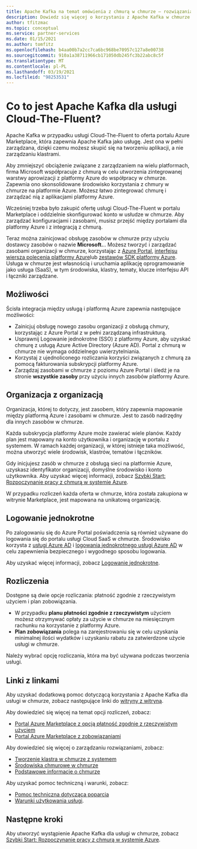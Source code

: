 ```yaml
---
title: Apache Kafka na temat omówienia z chmurą w chmurze — rozwiązania partnerskie platformy Azure
description: Dowiedz się więcej o korzystaniu z Apache Kafka w chmurze w witrynie Azure Marketplace.
author: tfitzmac
ms.topic: conceptual
ms.service: partner-services
ms.date: 01/15/2021
ms.author: tomfitz
ms.openlocfilehash: b4aa00b7a2cc7ca6bc968be70957c127a8e00738
ms.sourcegitcommit: 910a1a38711966cb171050db245fc3b22abc8c5f
ms.translationtype: MT
ms.contentlocale: pl-PL
ms.lasthandoff: 03/19/2021
ms.locfileid: "98253531"
---
```

# <a name="what-is-apache-kafka-for-confluent-cloud"></a>Co to jest Apache Kafka dla usługi Cloud-The-Fluent?

Apache Kafka w przypadku usługi Cloud-The-Fluent to oferta portalu Azure Marketplace, która zapewnia Apache Kafka jako usługę. Jest ona w pełni zarządzana, dzięki czemu możesz skupić się na tworzeniu aplikacji, a nie zarządzaniu klastrami.

Aby zmniejszyć obciążenie związane z zarządzaniem na wielu platformach, firma Microsoft współpracuje z chmurą w celu utworzenia zintegrowanej warstwy aprowizacji z platformy Azure do współpracy w chmurze. Zapewnia ono skonsolidowane środowisko korzystania z chmury w chmurze na platformie Azure. Możesz łatwo zintegrować chmurę i zarządzać nią z aplikacjami platformy Azure.

Wcześniej trzeba było zakupić ofertę usługi Cloud-The-Fluent w portalu Marketplace i oddzielnie skonfigurować konto w usłudze w chmurze. Aby zarządzać konfiguracjami i zasobami, musisz przejść między portalami dla platformy Azure i z integracją z chmurą.

Teraz można zainicjować obsługę zasobów w chmurze przy użyciu dostawcy zasobów o nazwie **Microsoft.**.. Możesz tworzyć i zarządzać zasobami organizacji w chmurze, korzystając z [Azure Portal](https://portal.azure.com/), [interfejsu wiersza polecenia platformy Azure](/cli/azure/)lub [zestawów SDK platformy Azure](/azure/#languages-and-tools). Usługa w chmurze jest własnością i uruchamia aplikację oprogramowanie jako usługa (SaaS), w tym środowiska, klastry, tematy, klucze interfejsu API i łączniki zarządzane.

## <a name="capabilities"></a>Możliwości

Ścisła integracja między usługą i platformą Azure zapewnia następujące możliwości:

- Zainicjuj obsługę nowego zasobu organizacji z obsługą chmury, korzystając z Azure Portal z w pełni zarządzaną infrastrukturą.
- Usprawnij Logowanie jednokrotne (SSO) z platformy Azure, aby uzyskać chmurę z usługą Azure Active Directory (Azure AD). Portal z chmurą w chmurze nie wymaga oddzielnego uwierzytelniania.
- Korzystaj z ujednoliconego rozliczania korzyści związanych z chmurą za pomocą fakturowania subskrypcji platformy Azure.
- Zarządzaj zasobami w chmurze z poziomu Azure Portal i śledź je na stronie **wszystkie zasoby** przy użyciu innych zasobów platformy Azure.

## <a name="confluent-organization"></a>Organizacja z organizacją

Organizacja, której to dotyczy, jest zasobem, który zapewnia mapowanie między platformą Azure i zasobami w chmurze. Jest to zasób nadrzędny dla innych zasobów w chmurze.

Każda subskrypcja platformy Azure może zawierać wiele planów. Każdy plan jest mapowany na konto użytkownika i organizację w portalu z systemem. W ramach każdej organizacji, w której istnieje taka możliwość, można utworzyć wiele środowisk, klastrów, tematów i łączników.

Gdy inicjujesz zasób w chmurze z obsługą sieci na platformie Azure, uzyskasz identyfikator organizacji, domyślne środowisko i konto użytkownika. Aby uzyskać więcej informacji, zobacz [Szybki Start: Rozpoczynanie pracy z chmurą w systemie Azure](create.md).

W przypadku rozliczeń każda oferta w chmurze, która została zakupiona w witrynie Marketplace, jest mapowana na unikatową organizację.

## <a name="single-sign-on"></a>Logowanie jednokrotne

Po zalogowaniu się do Azure Portal poświadczenia są również używane do logowania się do portalu usługi Cloud SaaS w chmurze. Środowisko korzysta z [usługi Azure AD](../../active-directory/fundamentals/active-directory-whatis.md) i [logowania jednokrotnego usługi Azure AD](../../active-directory/manage-apps/what-is-single-sign-on.md) w celu zapewnienia bezpiecznego i wygodnego sposobu logowania.

Aby uzyskać więcej informacji, zobacz [Logowanie jednokrotne](manage.md#single-sign-on).

## <a name="billing"></a>Rozliczenia

Dostępne są dwie opcje rozliczania: płatność zgodnie z rzeczywistym użyciem i plan zobowiązania.

- W przypadku **planu płatności zgodnie z rzeczywistym** użyciem możesz otrzymywać opłaty za użycie w chmurze na miesięcznym rachunku na korzystanie z platformy Azure.
- **Plan zobowiązania** polega na zarejestrowaniu się w celu uzyskania minimalnej ilości wydatków i uzyskaniu rabatu za zatwierdzone użycie usługi w chmurze.

Należy wybrać opcję rozliczania, która ma być używana podczas tworzenia usługi.

## <a name="confluent-links"></a>Linki z linkami

Aby uzyskać dodatkową pomoc dotyczącą korzystania z Apache Kafka dla usługi w chmurze, zobacz następujące linki do [witryny z witryną](https://docs.confluent.io/home/overview.html).

Aby dowiedzieć się więcej na temat opcji rozliczeń, zobacz:

* [Portal Azure Marketplace z opcją płatność zgodnie z rzeczywistym użyciem](https://docs.confluent.io/cloud/current/billing/ccloud-azure-payg.html)
* [Portal Azure Marketplace z zobowiązaniami](https://docs.confluent.io/cloud/current/billing/ccloud-azure-ubb.html)

Aby dowiedzieć się więcej o zarządzaniu rozwiązaniami, zobacz:

* [Tworzenie klastra w chmurze z systemem](https://docs.confluent.io/cloud/current/clusters/create-cluster.html)
* [Środowiska chmurowe w chmurze](https://docs.confluent.io/current/cloud/using/environments.html)
* [Podstawowe informacje o chmurze](https://docs.confluent.io/current/cloud/using/cloud-basics.html)

Aby uzyskać pomoc techniczną i warunki, zobacz:

* [Pomoc techniczna dotycząca poparcia](https://support.confluent.io)
* [Warunki użytkowania usługi](https://www.confluent.io/confluent-cloud-tos).

## <a name="next-steps"></a>Następne kroki

Aby utworzyć wystąpienie Apache Kafka dla usługi w chmurze, zobacz [Szybki Start: Rozpoczynanie pracy z chmurą w systemie Azure](create.md).
